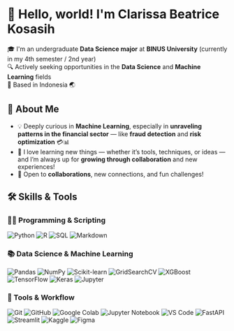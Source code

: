# 👋 Hello, world! I'm Clarissa Beatrice Kosasih

🎓 I'm an undergraduate **Data Science major** at **BINUS University** (currently in my 4th semester / 2nd year)  
🔍 Actively seeking opportunities in the **Data Science** and **Machine Learning** fields  
📍 Based in Indonesia 🌏

## 👀 About Me
- 💡 Deeply curious in **Machine Learning**, especially in **unraveling patterns in the financial sector** — like **fraud detection** and **risk optimization** 💳📊
- 🌱 I love learning new things — whether it’s tools, techniques, or ideas — and I’m always up for **growing through collaboration** and new experiences!
- 🤝 Open to **collaborations**, new connections, and fun challenges!

## 🛠️ Skills & Tools
### 👩‍💻 Programming & Scripting  
![Python](https://img.shields.io/badge/-Python-3776AB?style=flat&logo=python&logoColor=white)
![R](https://img.shields.io/badge/-R-276DC3?style=flat&logo=r&logoColor=white)
![SQL](https://img.shields.io/badge/-SQL-4479A1?style=flat&logo=postgresql&logoColor=white)
![Markdown](https://img.shields.io/badge/-Markdown-000000?style=flat&logo=markdown&logoColor=white)

### 📚 Data Science & Machine Learning  
![Pandas](https://img.shields.io/badge/-Pandas-150458?style=flat&logo=pandas&logoColor=white)
![NumPy](https://img.shields.io/badge/-NumPy-013243?style=flat&logo=numpy&logoColor=white)
![Scikit-learn](https://img.shields.io/badge/-Scikit--learn-F7931E?style=flat&logo=scikit-learn&logoColor=white)
![GridSearchCV](https://img.shields.io/badge/-GridSearchCV-323330?style=flat&logo=python&logoColor=white)
![XGBoost](https://img.shields.io/badge/-XGBoost-EC2828?style=flat&logo=xgboost&logoColor=white)
![TensorFlow](https://img.shields.io/badge/-TensorFlow-FF6F00?style=flat&logo=tensorflow&logoColor=white)
![Keras](https://img.shields.io/badge/-Keras-D00000?style=flat&logo=keras&logoColor=white)
![Jupyter](https://img.shields.io/badge/-Jupyter-F37626?style=flat&logo=jupyter&logoColor=white)

### 🧰 Tools & Workflow  
![Git](https://img.shields.io/badge/-Git-F05032?style=flat&logo=git&logoColor=white)
![GitHub](https://img.shields.io/badge/-GitHub-181717?style=flat&logo=github&logoColor=white)
![Google Colab](https://img.shields.io/badge/-Google%20Colab-F9AB00?style=flat&logo=googlecolab&logoColor=black)
![Jupyter Notebook](https://img.shields.io/badge/-Jupyter%20Notebook-F37626?style=flat&logo=jupyter&logoColor=white)
![VS Code](https://img.shields.io/badge/-VSCode-007ACC?style=flat&logo=visualstudiocode&logoColor=white)
![FastAPI](https://img.shields.io/badge/-FastAPI-009688?style=flat&logo=fastapi&logoColor=white)
![Streamlit](https://img.shields.io/badge/-Streamlit-FF4B4B?style=flat&logo=streamlit&logoColor=white)
![Kaggle](https://img.shields.io/badge/-Kaggle-20BEFF?style=flat&logo=kaggle&logoColor=white)
![Figma](https://img.shields.io/badge/-Figma-F24E1E?style=flat&logo=figma&logoColor=white)
